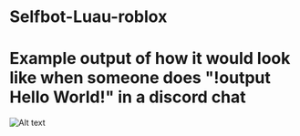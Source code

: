 # Selfbot-Luau-roblox

# Example output of how it would look like when someone does "!output Hello World!" in a discord chat
![Alt text](https://raw.githubusercontent.com/skbiditoiletrizz327/Selfbot-Luau-roblox/refs/heads/main/src/console.png)
